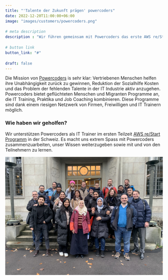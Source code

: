 ```yaml
---
title: "'Talente der Zukunft prägen' powercoders"
date: 2022-12-20T11:00:00+06:00
image: "images/customers/powercoders.png"

# meta description
description : "Wir führen gemeinsam mit Powercoders das erste AWS re/Start Programm in der Schweiz durch."

# button link
button_link: "#"

draft: false
---
```


Die Mission von [Powercoders](https://powercoders.org/) is sehr klar: Vertriebenen Menschen helfen ihre Unabhängigkeit zurück zu gewinnen, Reduktion der Sozialhilfe Kosten und das Problem der fehlenden Talente in der IT Industrie aktiv anzugehen.
Powercoders bietet geflüchteten Menschen und Migranten Programme an, die IT Training, Praktika und Job Coaching kombinieren. Diese Programme sind dank einem riesigen Netzwerk von Firmen, Freiwilligen und IT Trainern möglich.

### Wie haben wir geholfen?
Wir unterstützen Powercoders als IT Trainer im ersten Teilzeit [AWS re/Start Programm](https://aws.amazon.com/de/training/restart/) in der Schweiz. Es macht uns extrem Spass mit Powercoders zusammenzuarbeiten, unser Wissen weiterzugeben sowie mit und von den Teilnehmern zu lernen.

![Powercoders at the AWS Office in ZH](images/customers/powercoders_group.jpg)
